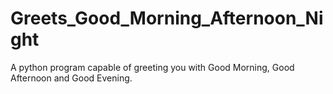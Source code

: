 # Greets_Good_Morning_Afternoon_Night
A python program capable of greeting you with Good Morning, Good Afternoon and Good Evening.
